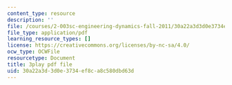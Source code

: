 ```yaml
---
content_type: resource
description: ''
file: /courses/2-003sc-engineering-dynamics-fall-2011/30a22a3d3d0e3734ef8ca8c580dbd63d_Fo-Y6kEMURk.pdf
file_type: application/pdf
learning_resource_types: []
license: https://creativecommons.org/licenses/by-nc-sa/4.0/
ocw_type: OCWFile
resourcetype: Document
title: 3play pdf file
uid: 30a22a3d-3d0e-3734-ef8c-a8c580dbd63d
---
```

